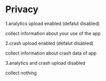 # Privacy

1.analytics upload enabled (defalut disabled)

collect information about  your use of the app

2.crash upload enabled (defalut disabled)

collect information about  crash data of app

3.analytics and crash upload  disabled

collect nothing
